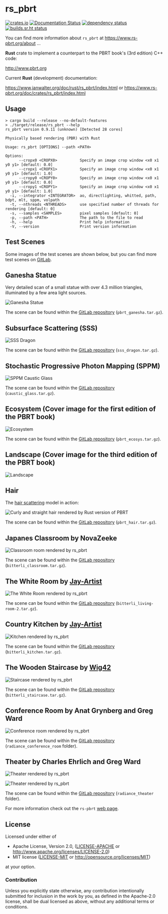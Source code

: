 # rs_pbrt

[![crates.io](https://img.shields.io/crates/v/rs_pbrt.svg)](https://crates.io/crates/rs_pbrt)
[![Documentation Status](https://readthedocs.org/projects/rs-pbrt/badge/?version=latest)](https://rs-pbrt.readthedocs.io/en/latest/?badge=latest)
[![dependency status](https://deps.rs/repo/github/wahn/rs_pbrt/status.svg)](https://deps.rs/repo/github/wahn/rs_pbrt)
[![builds.sr.ht status](https://builds.sr.ht/~wahn/rs-pbrt.svg)](https://builds.sr.ht/~wahn/rs-pbrt?)
<!-- [![](https://tokei.rs/b1/github/wahn/rs_pbrt?category=code)](https://github.com/wahn/rs_pbrt) -->
<!-- [![](https://img.shields.io/github/release-date/wahn/rs_pbrt.svg)](https://github.com/wahn/rs_pbrt/releases) -->
<!-- [![](https://img.shields.io/github/issues-raw/wahn/rs_pbrt.svg)](https://github.com/wahn/rs_pbrt/issues) -->
<!-- [![Build Status](https://travis-ci.com/wahn/rs_pbrt.svg?branch=master)](https://travis-ci.com/wahn/rs_pbrt) -->

You can find more information about `rs_pbrt` at https://www.rs-pbrt.org/about ...

**Rust** crate to implement a counterpart to the PBRT book's (3rd edition) C++ code:

http://www.pbrt.org

Current **Rust** (development) documentation:

https://www.janwalter.org/doc/rust/rs_pbrt/index.html
or
https://www.rs-pbrt.org/doc/crates/rs_pbrt/index.html

## Usage

```shell
> cargo build --release --no-default-features
> ./target/release/rs_pbrt --help
rs_pbrt version 0.9.11 (unknown) [Detected 28 cores]

Physically based rendering (PBR) with Rust

Usage: rs_pbrt [OPTIONS] --path <PATH>

Options:
      --cropx0 <CROPX0>          Specify an image crop window <x0 x1 y0 y1> [default: 0.0]
      --cropx1 <CROPX1>          Specify an image crop window <x0 x1 y0 y1> [default: 1.0]
      --cropy0 <CROPY0>          Specify an image crop window <x0 x1 y0 y1> [default: 0.0]
      --cropy1 <CROPY1>          Specify an image crop window <x0 x1 y0 y1> [default: 1.0]
  -i, --integrator <INTEGRATOR>  ao, directlighting, whitted, path, bdpt, mlt, sppm, volpath
  -t, --nthreads <NTHREADS>      use specified number of threads for rendering [default: 0]
  -s, --samples <SAMPLES>        pixel samples [default: 0]
  -p, --path <PATH>              The path to the file to read
  -h, --help                     Print help information
  -V, --version                  Print version information
```

## Test Scenes

Some images of the test scenes are shown below, but you can find more
test scenes on [GitLab][test-scenes].

## Ganesha Statue

Very detailed scan of a small statue with over 4.3 million triangles,
illuminated by a few area light sources.

![Ganesha Statue](https://www.janwalter.org/assets/ganesha.png)

The scene can be found within the [GitLab repository][gitlab_pbrt]
(`pbrt_ganesha.tar.gz`).

## Subsurface Scattering (SSS)

![SSS Dragon](https://www.janwalter.org/assets/sss_dragon.png)

The scene can be found within the [GitLab repository][gitlab_pbrt]
(`sss_dragon.tar.gz`).

## Stochastic Progressive Photon Mapping (SPPM)

![SPPM Caustic
Glass](https://www.janwalter.org/assets/caustic_glass_pbrt_rust_sppm.png)

The scene can be found within the [GitLab repository][gitlab_pbrt]
(`caustic_glass.tar.gz`).

## Ecosystem (Cover image for the first edition of the PBRT book)

![Ecosystem](https://www.janwalter.org/assets/ecosys.png)

The scene can be found within the [GitLab repository][gitlab_pbrt]
(`pbrt_ecosys.tar.gz`).

## Landscape (Cover image for the third edition of the PBRT book)

![Landscape](https://www.janwalter.org/assets/landscape_rust_pbrt_view_0.png)

## Hair

The [hair scattering][hair-scattering] model in action:

![Curly and straight hair rendered by Rust version of
PBRT](https://www.janwalter.org/assets/hair_rust_pbrt.png)

The scene can be found within the [GitLab repository][gitlab_pbrt]
(`pbrt_hair.tar.gz`).

## Japanes Classroom by NovaZeeke

![Classroom room rendered by
rs_pbrt](https://www.janwalter.org/assets/classroom_pbrt_rust.png)

The scene can be found within the [GitLab repository][gitlab_pbrt]
(`bitterli_classroom.tar.gz`).

## The White Room by [Jay-Artist][jay-artist]

![The White Room rendered by
rs_pbrt](https://www.janwalter.org/assets/living-room-2_pbrt_rust_mlt.png)

The scene can be found within the [GitLab repository][gitlab_pbrt]
(`bitterli_living-room-2.tar.gz`).

## Country Kitchen by [Jay-Artist][jay-artist]

![Kitchen rendered by
rs_pbrt](https://www.janwalter.org/assets/kitchen_pbrt_rust.png)

The scene can be found within the [GitLab repository][gitlab_pbrt]
(`bitterli_kitchen.tar.gz`).

## The Wooden Staircase by [Wig42][wig42]

![Staircase rendered by
rs_pbrt](https://www.janwalter.org/assets/staircase_pbrt_rust.png)

The scene can be found within the [GitLab repository][gitlab_pbrt]
(`bitterli_staircase.tar.gz`).

## Conference Room by Anat Grynberg and Greg Ward

![Conference room rendered by
rs_pbrt](https://www.janwalter.org/assets/conference_room_pbrt_rust_current.png)

The scene can be found within the [GitLab repository][gitlab_pbrt]
(`radiance_conference_room` folder).

## Theater by Charles Ehrlich and Greg Ward

![Theater rendered by
rs_pbrt](https://www.janwalter.org/assets/theater_pbrt_rust_corner.png)

![Theater rendered by
rs_pbrt](https://www.janwalter.org/assets/theater_pbrt_rust_stage.png)

The scene can be found within the [GitLab repository][gitlab_pbrt]
(`radiance_theater` folder).

For more information check out the `rs-pbrt` [web page][rs-pbrt].

<!-- For more info look at the [Wiki][wiki] page or the [release notes][release-notes]. -->

<!-- Here you find another Rust implementation: -->

<!-- https://bitbucket.org/abusch/rustracer -->

## License

Licensed under either of

* Apache License, Version 2.0, ([LICENSE-APACHE](LICENSE-APACHE) or
  http://www.apache.org/licenses/LICENSE-2.0)
* MIT license ([LICENSE-MIT](LICENSE-MIT) or
  http://opensource.org/licenses/MIT)

at your option.

### Contribution

Unless you explicitly state otherwise, any contribution intentionally
submitted for inclusion in the work by you, as defined in the
Apache-2.0 license, shall be dual licensed as above, without any
additional terms or conditions.

[test-scenes]:          https://gitlab.com/jdb-walter/rs-pbrt-test-scenes/wikis/home
[gitlab_pbrt]:          https://gitlab.com/jdb-walter/rs-pbrt-test-scenes/-/tree/master/pbrt
[jay-artist]:           https://www.blendswap.com/user/Jay-Artist
[wig42]:                https://www.blendswap.com/user/Wig42
[hair-scattering]:      http://www.pbrt.org/hair.pdf
[rs-pbrt]:              https://www.rs-pbrt.org
